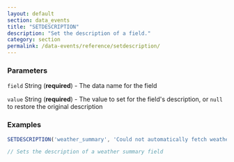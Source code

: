 ```yaml
---
layout: default
section: data_events
title: "SETDESCRIPTION"
description: "Set the description of a field."
category: section
permalink: /data-events/reference/setdescription/
---
```


### Parameters

`field` String (__required__) - The data name for the field

`value` String (__required__) - The value to set for the field's description, or `null` to restore the original description

### Examples

```js
SETDESCRIPTION('weather_summary', 'Could not automatically fetch weather data. Briefly describe the current weather.')

// Sets the description of a weather summary field
```
